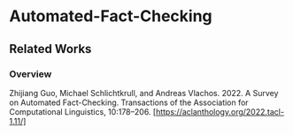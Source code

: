 # Automated-Fact-Checking

## Related Works
### Overview
Zhijiang Guo, Michael Schlichtkrull, and Andreas Vlachos. 2022. A Survey on Automated Fact-Checking. Transactions of the Association for Computational Linguistics, 10:178–206. [https://aclanthology.org/2022.tacl-1.11/]
